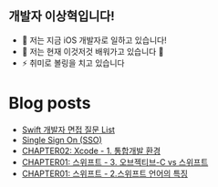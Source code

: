 <!--
**sanghyuk-e/sanghyuk-e** is a ✨ _special_ ✨ repository because its `README.md` (this file) appears on your GitHub profile.

Here are some ideas to get you started:

- 🔭 I’m currently working on ...
- 🌱 I’m currently learning ...
- 👯 I’m looking to collaborate on ...
- 🤔 I’m looking for help with ...
- 💬 Ask me about ...
- 📫 How to reach me: ...
- 😄 Pronouns: ...
- ⚡ Fun fact: ...
-->

## 개발자 이상혁입니다!

- 🔭 저는 지금 iOS 개발자로 일하고 있습니다!
- 🌱 저는 현재 이것저것 배워가고 있습니다 🤣
- ⚡ 취미로 볼링을 치고 있습니다

# Blog posts
<!-- BLOG-POST-LIST:START -->
- [Swift 개발자 면접 질문 List](https://sanghyuk-e.github.io//interview/1/)
- [Single Sign On (SSO)](https://sanghyuk-e.github.io//development/1/)
- [CHAPTER02: Xcode - 1. 통합개발 환경](https://sanghyuk-e.github.io//swift-grammar/2-1/)
- [CHAPTER01: 스위프트 - 3. 오브젝티브-C vs 스위프트](https://sanghyuk-e.github.io//swift-grammar/1-3/)
- [CHAPTER01: 스위프트 - 2.스위프트 언어의 특징](https://sanghyuk-e.github.io//swift-grammar/1-2/)
<!-- BLOG-POST-LIST:END -->

